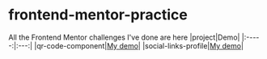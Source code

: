 # frontend-mentor-practice
All the Frontend Mentor challenges I've done are here
|project|Demo|
|:-----:|:---:|
|qr-code-component|[My demo](https://gulizuli.github.io/frontend-mentor-practice/00-qr-code-component-main/)|
|social-links-profile|[My demo](https://gulizuli.github.io/frontend-mentor-practice/01-social-links-profile-main/)|
